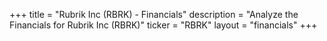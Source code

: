 +++
title = "Rubrik Inc (RBRK) - Financials"
description = "Analyze the Financials for Rubrik Inc (RBRK)"
ticker = "RBRK"
layout = "financials"
+++

